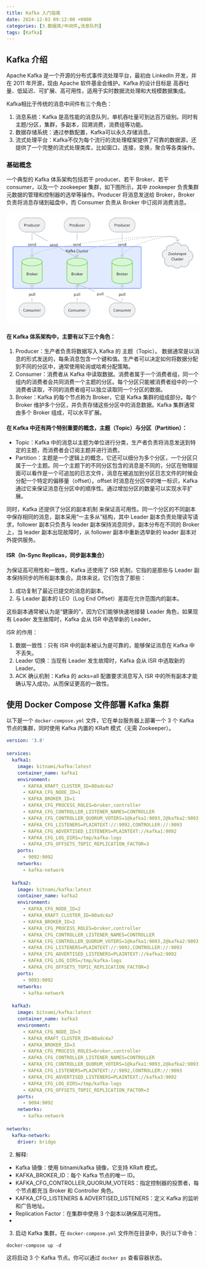 ```yaml
---
title: Kafka 入门指南
date: 2024-12-03 09:12:00 +0800
categories: [3.数据库/中间件,消息队列]
tags: [Kafka]
---
```


## Kafka 介绍

Apache Kafka 是一个开源的分布式事件流处理平台，最初由 LinkedIn 开发，并在 2011 年开源，现由 Apache 软件基金会维护。Kafka 的设计目标是 高吞吐量、低延迟、可扩展、高可用性，适用于实时数据流处理和大规模数据集成。

Kafka相比于传统的消息中间件有三个角色：

1. 消息系统：Kafka 是高性能的消息队列，单机吞吐量可到达百万级别。同时有主题/分区，集群，多副本，回溯消费，消费组等功能。
2. 数据存储系统：通过参数配置，Kafka可以永久存储消息。
3. 流式处理平台：Kafka不仅为每个流行的流处理框架提供了可靠的数据源，还提供了一个完整的流式处理类库，比如窗口，连接，变换，聚合等各类操作。

### 基础概念

一个典型的 Kafka 体系架构包括若干 producer、若干 Broker、若干 consumer，以及一个 zookeeper 集群，如下图所示，其中 zookeeper 负责集群元数据的管理和控制器的选举等操作。Producer 将消息发送给 Broker，Broker 负责将消息存储到磁盘中，而 Consumer 负责从 Broker 中订阅并消费消息。

![](/assets/img/kafka/1.png)

#### 在 Kafka 体系架构中，主要有以下三个角色：

1. Producer：生产者负责将数据写入 Kafka 的 主题（Topic）。 数据通常是以消息的形式发送的，每条消息包含一个键和值。生产者可以决定如何将数据分配到不同的分区中，通常使用轮询或哈希分配策略。
2. Consumer：消费者从 Kafka 中读取数据。消费者属于一个消费者组，同一个组内的消费者会共同消费一个主题的分区。每个分区只能被消费者组中的一个消费者读取，不同的消费者组可以独立读取同一个分区的数据。
3. Broker：Kafka 的每个节点称为 Broker，它是 Kafka 集群的组成部分。每个 Broker 维护多个分区，并负责存储这些分区中的消息数据。Kafka 集群通常由多个 Broker 组成，可以水平扩展。

#### 在 Kafka 中还有两个特别重要的概念，主题（Topic）与分区（Partition）：

- Topic：Kafka 中的消息以主题为单位进行分类，生产者负责将消息发送到特定的主题，而消费者会订阅主题并进行消费。
- Partition：主题是一个逻辑上的概念，它还可以细分为多个分区，一个分区只属于一个主题。同一个主题下的不同分区包含的消息是不同的，分区在物理层面可以看作是一个可追加的日志文件，消息在被追加到分区日志文件的时候会分配一个特定的偏移量（offset）。offset 时消息在分区中的唯一标识，Kafka 通过它来保证消息在分区中的顺序性。通过增加分区的数量可以实现水平扩展。

同时，Kafka 还提供了分区的副本机制 来保证高可用性。同一个分区的不同副本中保存相同的消息，副本采用“一主多从”结构，其中 Leader 副本负责处理读写请求，follower 副本只负责与 leader 副本保持消息同步。副本分布在不同的 Broker 上，当 leader 副本出现故障时，从 follower 副本中重新选举新的 leader 副本对外提供服务。

#### ISR（In-Sync Replicas，同步副本集合）

为保证高可用性和一致性，Kafka 还使用了 ISR 机制，它指的是那些与 Leader 副本保持同步的所有副本集合。具体来说，它们包含了那些：

1. 成功复制了最近已提交的消息的副本。
2. 与 Leader 副本的 LEO（Log End Offset）差距在允许范围内的副本。

这些副本通常被认为是“健康的”，因为它们能够快速地接替 Leader 角色，如果现有 Leader 发生故障时，Kafka 会从 ISR 中选举新的 Leader。

ISR 的作用：

1. 数据一致性：只有 ISR 中的副本被认为是可靠的，能够保证消息在 Kafka 中不丢失。
2. Leader 切换：当现有 Leader 发生故障时，Kafka 会从 ISR 中选取新的 Leader。
3. ACK 确认机制：Kafka 的 acks=all 配置要求消息写入 ISR 中的所有副本才能确认写入成功，从而保证更高的一致性。

## 使用 Docker Compose 文件部署 Kafka 集群

以下是一个 `docker-compose.yml` 文件，它在单台服务器上部署一个 3 个 Kafka 节点的集群，同时使用 Kafka 内置的 KRaft 模式（无需 Zookeeper）。

```yaml
version: '3.8'

services:
  kafka1:
    image: bitnami/kafka:latest
    container_name: kafka1
    environment:
      - KAFKA_KRAFT_CLUSTER_ID=80adc4a7
      - KAFKA_CFG_NODE_ID=1
      - KAFKA_BROKER_ID=1
      - KAFKA_CFG_PROCESS_ROLES=broker,controller
      - KAFKA_CFG_CONTROLLER_LISTENER_NAMES=CONTROLLER
      - KAFKA_CFG_CONTROLLER_QUORUM_VOTERS=1@kafka1:9093,2@kafka2:9093,3@kafka3:9093
      - KAFKA_CFG_LISTENERS=PLAINTEXT://:9092,CONTROLLER://:9093
      - KAFKA_CFG_ADVERTISED_LISTENERS=PLAINTEXT://kafka1:9092
      - KAFKA_CFG_LOG_DIRS=/tmp/kafka-logs
      - KAFKA_CFG_OFFSETS_TOPIC_REPLICATION_FACTOR=3
    ports:
      - 9092:9092
    networks:
      - kafka-network

  kafka2:
    image: bitnami/kafka:latest
    container_name: kafka2
    environment:
      - KAFKA_CFG_NODE_ID=2
      - KAFKA_KRAFT_CLUSTER_ID=80adc4a7
      - KAFKA_BROKER_ID=2
      - KAFKA_CFG_PROCESS_ROLES=broker,controller
      - KAFKA_CFG_CONTROLLER_LISTENER_NAMES=CONTROLLER
      - KAFKA_CFG_CONTROLLER_QUORUM_VOTERS=1@kafka1:9093,2@kafka2:9093,3@kafka3:9093
      - KAFKA_CFG_LISTENERS=PLAINTEXT://:9092,CONTROLLER://:9093
      - KAFKA_CFG_ADVERTISED_LISTENERS=PLAINTEXT://kafka2:9092
      - KAFKA_CFG_LOG_DIRS=/tmp/kafka-logs
      - KAFKA_CFG_OFFSETS_TOPIC_REPLICATION_FACTOR=3
    ports:
      - 9093:9092
    networks:
      - kafka-network

  kafka3:
    image: bitnami/kafka:latest
    container_name: kafka3
    environment:
      - KAFKA_CFG_NODE_ID=3
      - KAFKA_KRAFT_CLUSTER_ID=80adc4a7
      - KAFKA_BROKER_ID=3
      - KAFKA_CFG_PROCESS_ROLES=broker,controller
      - KAFKA_CFG_CONTROLLER_LISTENER_NAMES=CONTROLLER
      - KAFKA_CFG_CONTROLLER_QUORUM_VOTERS=1@kafka1:9093,2@kafka2:9093,3@kafka3:9093
      - KAFKA_CFG_LISTENERS=PLAINTEXT://:9092,CONTROLLER://:9093
      - KAFKA_CFG_ADVERTISED_LISTENERS=PLAINTEXT://kafka3:9092
      - KAFKA_CFG_LOG_DIRS=/tmp/kafka-logs
      - KAFKA_CFG_OFFSETS_TOPIC_REPLICATION_FACTOR=3
    ports:
      - 9094:9092
    networks:
      - kafka-network

networks:
  kafka-network:
    driver: bridge
```

2. 解释:

- Kafka 镜像：使用 bitnami/kafka 镜像，它支持 KRaft 模式。 
- KAFKA_BROKER_ID：每个 Kafka 节点的唯一 ID。 
- KAFKA_CFG_CONTROLLER_QUORUM_VOTERS：指定控制器的投票者，每个节点都充当 Broker 和 Controller 角色。 
- KAFKA_CFG_LISTENERS & ADVERTISED_LISTENERS：定义 Kafka 的监听和广告地址。 
- Replication Factor：在集群中使用 3 个副本以确保高可用性。
- 
3. 启动 Kafka 集群，在 `docker-compose.yml` 文件所在目录中，执行以下命令：
```shell
docker-compose up -d
```
这将启动 3 个 Kafka 节点。你可以通过 `docker ps` 查看容器状态。
